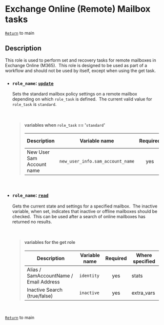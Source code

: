 # Exchange Online (Remote) Mailbox tasks

[`Return`](/README.md) to main

## Description

This role is used to perform set and recovery tasks for remote mailboxes in Exchange Online (M365).&nbsp; This role is designed to be used as part of a workflow and should not be used by itself, except when using the get task.

- ### ```role_name```: [`update`](/exo-mailbox/update/)

   Sets the standard mailbox policy settings on a remote mailbox depending on which ```role_task``` is defined.&nbsp; The current valid value for ```role_task``` is ```standard```.

  &nbsp;

  > #### variables when ```role_task``` == '```standard```'
  >
  >    | Description               | Variable name                        | Required | Where specified  |
  >    | ------------------------- | ------------------------------------ |:--------:| ---------------- |
  >    | New User Sam Account name | ```new_user_info.sam_account_name``` | yes      | stats            |
  &nbsp;

- ### ```role_name```: [`read`](/exo-mailbox/read/)

    Gets the current state and settings for a specified mailbox.&nbsp; The inactive variable, when set, indicates that inactive or offline mailboxes should be checked.&nbsp; This can be used after a search of online mailboxes has returned no results.

  &nbsp;

  > #### variables for the get role
  >
  >    | Description                            | Variable name  | Required | Where specified  |
  >    | -------------------------------------- | -------------- |:--------:| ---------------- |
  >    | Alias / SamAccountName / Email Address | ```identity``` | yes      | stats            |
  >    | Inactive Search (true/false)           | ```inactive``` | yes      | extra_vars       |
  &nbsp;

[`Return`](/README.md) to main
